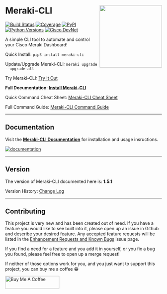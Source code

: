 # Meraki-CLI <img align="right" width="200" height="200" src="icon.png">


[![Build Status](https://github.com/PackeTsar/meraki-cli/actions/workflows/python-package.yml/badge.svg)](https://github.com/PackeTsar/meraki-cli/actions/workflows/python-package.yml)
[![Coverage](https://codecov.io/gh/PackeTsar/meraki-cli/branch/master/graph/badge.svg)](https://codecov.io/gh/PackeTsar/meraki-cli)
[![PyPI](https://img.shields.io/pypi/v/meraki-cli.svg)](https://pypi.python.org/pypi/meraki-cli)
[![Python Versions](https://img.shields.io/pypi/pyversions/meraki-cli.svg)](https://pypi.python.org/pypi/meraki-cli)
[![Cisco DevNet](https://static.production.devnetcloud.com/codeexchange/assets/images/devnet-published.svg)](https://developer.cisco.com/codeexchange/github/repo/PackeTsar/meraki-cli)

A simple CLI tool to automate and control your Cisco Meraki Dashboard!

Quick Install: `pip3 install meraki-cli`

Update/Upgrade Meraki-CLI: `meraki upgrade --upgrade-all`

Try Meraki-CLI: [Try It Out](https://meraki-cli.readthedocs.io/en/latest/try-it-out/)

**Full Documentation**: **[Install Meraki-CLI](https://meraki-cli.readthedocs.io/en/latest/)**

Quick Command Cheat Sheet: [Meraki-CLI Cheat Sheet](CHEATSHEET.md)

Full Command Guide: [Meraki-CLI Command Guide](COMMAND_GUIDE.md)

---

## Documentation

Visit the **[Meraki-CLI Documentation](https://meraki-cli.readthedocs.io/en/latest/)** for installation and usage insructions.

[![documentation](docs_screenshot.png)](https://meraki-cli.readthedocs.io/en/latest/)

---

## Version
The version of Meraki-CLI documented here is: **1.5.1**

Version History: [Change Log](CHANGELOG.md)

---

## Contributing

This project is very new and has been created out of need. If you have a feature you would like to see built into it, please open up an issue in Github and describe your desired feature. Any accepted feature requests will be listed in the [Enhancement Requests and Known Bugs](https://github.com/PackeTsar/meraki-cli/issues/2) issue page.

If you find a need for a feature and you add it in yourself, or you fix a bug you found, please feel free to open up a merge request!

If neither of those options work for you, and you just want to support this project, you can buy me a coffee :grin:

<a href="https://www.buymeacoffee.com/packetsar" target="_blank"><img src="https://cdn.buymeacoffee.com/buttons/default-orange.png" alt="Buy Me A Coffee" height="41" width="174"></a>
